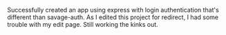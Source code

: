 Successfully created an app using express with login authentication that's different than savage-auth.
As I edited this project for redirect, I had some trouble with my edit page. Still working the kinks out.